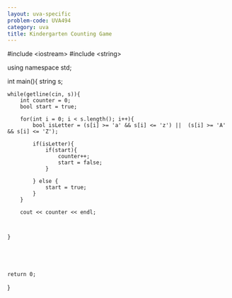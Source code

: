 ```yaml
---
layout: uva-specific
problem-code: UVA494
category: uva
title: Kindergarten Counting Game
---
```

#include &lt;iostream&gt;
#include &lt;string&gt;

using namespace std;


int main(){
	string s;


	while(getline(cin, s)){
		int counter = 0; 
		bool start = true;

		for(int i = 0; i < s.length(); i++){
			bool isLetter = (s[i] >= 'a' && s[i] <= 'z') ||  (s[i] >= 'A' && s[i] <= 'Z');
			
			if(isLetter){
				if(start){
					counter++;
					start = false;
				} 

			} else {
				start = true;
			}
		}

		cout << counter << endl;
		


	}





	return 0;


}
